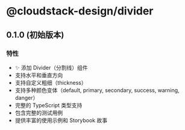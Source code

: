 # @cloudstack-design/divider

## 0.1.0 (初始版本)

### 特性

- ✨ 添加 Divider（分割线）组件
- 支持水平和垂直方向
- 支持自定义粗细（thickness）
- 支持多种颜色变体（default, primary, secondary, success, warning, danger）
- 完整的 TypeScript 类型支持
- 包含完整的测试用例
- 提供丰富的使用示例和 Storybook 故事
